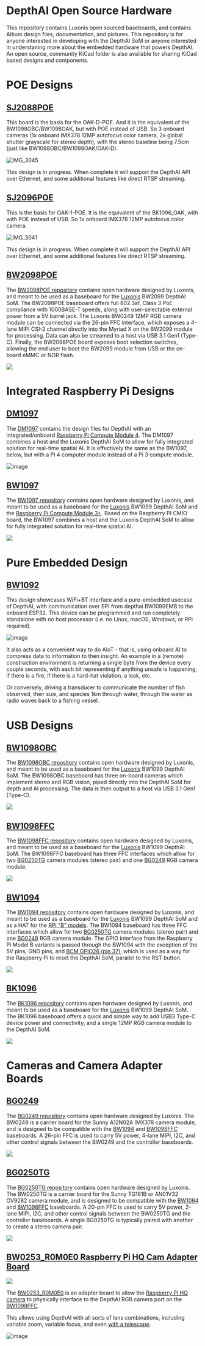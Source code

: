 # DepthAI Open Source Hardware
This repository contains Luxonis open sourced baseboards, and contains Altium design files, documentation, and pictures. This repository is for anyone interested in developing with the DepthAI SoM or anyone interested in understaning more about the embedded hardware that powers DepthAI. An open source, community KiCad folder is also available for sharing KiCad based designs and components. 

# POE Designs

## [SJ2088POE](https://github.com/luxonis/depthai-hardware/tree/master/SJ2088POE_PoE_Board)

This board is the basis for the OAK-D-POE.  And it is the equivalent of the BW1098OBC/BW1098OAK, but with POE instead of USB.  So 3 onboard cameras (1x onboard IMX378 12MP autofocus color camera, 2x global shutter grayscale for stereo depth), with the stereo baseline being 7.5cm (just like BW1098OBC/BW1098OAK/OAK-D).  

![IMG_3045](https://user-images.githubusercontent.com/32992551/109262631-1cc40780-77bf-11eb-9263-034dd1b55ad4.JPG)

This design is in progress.  When complete it will support the DepthAI API over Ethernet, and some additional features like direct RTSP streaming.

## [SJ2096POE](https://github.com/luxonis/depthai-hardware/tree/master/SJ2096POE_R0M0E0)

This is the basis for OAK-1-POE.  It is the equivalent of the BK1096_OAK, with with POE instead of USB.  So 1x onboard IMX378 12MP autofocus color camera.

![IMG_3041](https://user-images.githubusercontent.com/32992551/109261978-fce01400-77bd-11eb-8895-2a5083a61013.JPG)

This design is in progress.  When complete it will support the DepthAI API over Ethernet, and some additional features like direct RTSP streaming.

## [BW2098POE](https://github.com/luxonis/depthai-hardware/tree/master/BW2098POE_PoE_Board)
The [BW2098POE repository](https://github.com/luxonis/depthai-hardware/tree/master/BW2098POE_PoE_Board) contains open hardware designed by Luxonis, and meant to be used as a baseboard for the [Luxonis](https://www.luxonis.com/depthai) BW2099 DepthAI SoM. The BW2098POE baseboard offers full 802.3af, Class 3 PoE compliance with 1000BASE-T speeds, along with user-selectable external power from a 5V barrel jack. The Luxonis BW0249 12MP RGB camera module can be connected via the 26-pin FFC interface, which exposes a 4-lane MIPI CSI-2 channel directly into the Myriad X on the BW2099 module for processing. Data can also be streamed to a host via USB 3.1 Gen1 (Type-C). Finally, the BW2098POE board exposes boot selection switches, allowing the end user to boot the BW2099 module from USB or the on-board eMMC or NOR flash.

![](BW2098POE_PoE_Board/Images/BW2098POE_R1M1E1_front.jpg)

# Integrated Raspberry Pi Designs

## [DM1097](https://github.com/luxonis/depthai-hardware/tree/master/DM1097_DepthAI_Compute_Module_4#dm1097_r0m0e0-depthai-for-compute-module-4)
The [DM1097](https://github.com/luxonis/depthai-hardware/tree/master/DM1097_DepthAI_Compute_Module_4#dm1097_r0m0e0-depthai-for-compute-module-4) contains the design files for DepthAI with an integrated/onboard [Raspberry Pi Compute Module 4](https://www.raspberrypi.org/products/compute-module-4/?variant=raspberry-pi-cm4001000).
The DM1097 combines a host and the Luxonis DepthAI SoM to allow for fully integrated solution for real-time spatial AI. It is effectively the same as the BW1097, below, but with a Pi 4 computer module instead of a Pi 3 compute module.

![image](https://user-images.githubusercontent.com/32992551/109263101-edfa6100-77bf-11eb-85ef-037fe24e9975.png)

## [BW1097](BW1097_DepthAI_Compute_Module)
The [BW1097 repository](/BW1097_DepthAI_Compute_Module) contains open hardware designed by Luxonis, and meant to be used as a baseboard for the [Luxonis](https://www.luxonis.com/depthai) BW1099 DepthAI SoM and the [Raspberry Pi Compute Module 3+](https://www.raspberrypi.org/products/compute-module-3-plus/). Based on the Raspberry PI CMIO board, the BW1097 combines a host and the Luxonis DepthAI SoM to allow for fully integrated solution for real-time spatial AI. 

![](BW1097_DepthAI_Compute_Module/Images/BW1097_R1M1E2_transparent_crop.png)

# Pure Embedded Design

## [BW1092](https://github.com/luxonis/depthai-hardware/tree/master/BW1092_ESP32_Embedded_WIFI_BT)

This design showcases WiFi+BT interface and a pure-embedded usecase of DepthAI, with communication over SPI from depthai BW1099EMB to the onboard ESP32.  This device can be programmed and run completely standalone with no host processor (i.e. no Linux, macOS, Windows, or RPi required).

![image](https://user-images.githubusercontent.com/32992551/93823746-8db73000-fc1f-11ea-9b6b-a873a1dc65c8.png)

It also acts as a convenient way to do AIoT - that is, using onboard AI to compress data to information to then insight.  An example in a (remote) construction environment is returning a single byte from the device every couple seconds, with each bit representing if anything unsafe is happening, if there is a fire, if there is a hard-hat violation, a leak, etc.

Or conversely, driving a transducer to communicate the number of fish observed, their size, and species 1km through water, through the water as radio waves back to a fishing vessel.

# USB Designs

## [BW1098OBC](BW1098OBC_DepthAI_USB3C)
The [BW1098OBC repository](BW1098OBC_DepthAI_USB3C) contains open hardware designed by Luxonis, and meant to be used as a baseboard for the [Luxonis](https://www.luxonis.com/depthai) BW1099 DepthAI SoM. The BW1098OBC baseboard has three on-board cameras which implement stereo and RGB vision, piped directly into the DepthAI SoM for depth and AI processing. The data is then output to a host via USB 3.1 Gen1 (Type-C). 

![](BW1098OBC_DepthAI_USB3C/Images/BW1098OBC_R1M0E1_front.png)

## [BW1098FFC](BW1098FFC_DepthAI_USB3)
The [BW1098FFC repository](BW1098FFC_DepthAI_USB3) contains open hardware designed by Luxonis, and meant to be used as a baseboard for the [Luxonis](https://www.luxonis.com/depthai) BW1099 DepthAI SoM. The BW1098FFC baseboard has three FFC interfaces which allow for two [BG0250TG](BG0250TG_DepthAI_Mono_Camera) camera modules (stereo pair) and one [BG0249](BG0249_DepthAI_RGB_Camera) RGB camera module. 

![](https://i.imgur.com/LXjLpzX.jpg)

## [BW1094](BW1094_DepthAI_HAT)
The [BW1094 repository](BW1094_DepthAI_HAT) contains open hardware designed by Luxonis, and meant to be used as a baseboard for the [Luxonis](https://www.luxonis.com/depthai) BW1099 DepthAI SoM and as a HAT for the [RPi "B" models](https://www.raspberrypi.org/products/). The BW1094 baseboard has three FFC interfaces which allow for two [BG0250TG](BG0250TG_DepthAI_Mono_Camera) camera modules (stereo pair) and one [BG0249](BG0249_DepthAI_RGB_Camera) RGB camera module. The GPIO interface from the Raspberry Pi Model B variants is passed through the BW1094 with the exception of the 5V pins, GND pins, and [BCM GPIO26 (pin 37)](https://www.raspberrypi.org/documentation/usage/gpio/), which is used as a way for the Raspberry Pi to reset the DepthAI SoM, parallel to the RST button.  

![](BW1094_DepthAI_HAT/Images/BW1094_R0M0E0_front.png)

## [BK1096](BK1096_OAK-1_Modular)
The [BK1096 repository](/BK1096_OAK-1_Modular) contains open hardware designed by Luxonis, and meant to be used as a baseboard for the [Luxonis](https://www.luxonis.com/depthai) BW1099 DepthAI SoM. The BK1096 baseboard offers a quick and simple way to add USB3 Type-C device power and connectivity, and a single 12MP RGB camera module to the DepthAI SoM. 

![](BK1096_OAK-1_Modular/Images/BK1096_R0M0E0_front.jpg)

# Cameras and Camera Adapter Boards

## [BG0249](BG0249_DepthAI_RGB_Camera)
The [BG0249 repository](BG0249_DepthAI_RGB_Camera) contains open hardware designed by Luxonis. The BW0249 is a carrier board for the Sunny A12N02A IMX378 camera module, and is designed to be compatible with the [BW1094](BW1094_DepthAI_HAT) and [BW1098FFC](BW1098FFC_DepthAI_USB3) baseboards. A 26-pin FFC is used to carry 5V power, 4-lane MIPI, I2C, and other control signals between the BW0249 and the controller baseboards. 

![](BG0249_DepthAI_RGB_Camera/Images/BG0249_R0M0E0_front.png)

## [BG0250TG](BG0250TG_DepthAI_Mono_Camera)
The [BG0250TG repository](BG0250TG_DepthAI_Mono_Camera) contains open hardware designed by Luxonis. The BW0250TG is a carrier board for the Sunny TG161B or AN01V32 OV9282 camera module, and is designed to be compatible with the [BW1094](BW1094_DepthAI_HAT) and [BW1098FFC](BW1098FFC_DepthAI_USB3) baseboards. A 20-pin FFC is used to carry 5V power, 2-lane MIPI, I2C, and other control signals between the BW0250TG and the controller baseboards. A single BG0250TG is typically paired with another to create a stereo camera pair.

![](BG0250TG_DepthAI_Mono_Camera/Images/BG0250TG_R0M0E0_front.png)


## [BW0253_R0M0E0 Raspberry Pi HQ Cam Adapter Board](/BW0253_R0M0E0_RPIHQ_ADAPTER)
![](BW0253_R0M0E0_RPIHQ_ADAPTER/Images/RPI_HQ_CAM_SYSTEM_2020-May-14_08-35-31PM-000_CustomizedView42985702451.png)

The [BW0253_R0M0E0](/BW0253_R0M0E0_RPIHQ_ADAPTER) is an adapter board to allow the [Raspberry Pi HQ camera](https://www.raspberrypi.org/products/raspberry-pi-high-quality-camera/) to physically interface to the DepthAI RGB camera port on the [BW1098FFC](https://github.com/luxonis/depthai-hardware/tree/master/BW1098FFC_DepthAI_USB3). 

This allows using DepthAI with all sorts of lens combinations, including variable zoom, variable focus, and even [with a telescope](https://www.tomshardware.com/news/raspberry-pi-high-quality-camera-used-for-out-of-this-world-astrophotography).


![image](https://user-images.githubusercontent.com/32992551/97765359-5fa6f480-1ad7-11eb-85fa-4b9a6d4e30d7.png)
